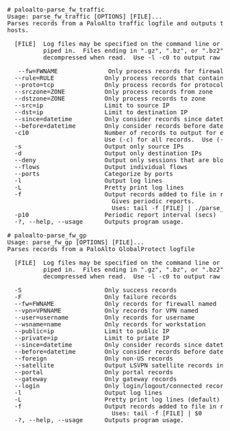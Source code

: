 <pre>
# paloalto-parse_fw_traffic
Usage: parse_fw_traffic [OPTIONS] [FILE]...
Parses records from a PaloAlto traffic logfile and outputs top results by
hosts.

  [FILE]  Log files may be specified on the command line or records may be
          piped in.  Files ending in ".gz", ".bz", or ".bz2" will be
          decompressed when read.  Use -l -c0 to output raw records.

   --fw=FWNAME              Only process records for firewall named
  --rule=RULE              Only process records that contains RULE
  --proto=tcp              Only process records for protocol
  --srczone=ZONE           Only process records from zone
  --dstzone=ZONE           Only process records to zone
  --src=ip                 Limit to source IP
  --dst=ip                 Limit to destination IP
  --since=datetime         Only consider records since datetime
  --before=datetime        Only consider records before datetime
  -c10                     Number of records to output for each category.
                           Use (-c) for all records.  Use (-c0) for no summary.
  -s                       Output only source IPs
  -d                       Output only destination IPs
  --deny                   Output only sessions that are blocked
  --flows                  Output individual flows
  --ports                  Categorize by ports
  -l                       Output log lines
  -L                       Pretty print log lines
  -f                       Output records added to file in real time (follow)
                             Gives periodic reports.
                             Uses: tail -f [FILE] | ./parse_fw_traffic
  -p10                     Periodic report interval (secs)
  -?, --help, --usage      Outputs program usage.

# paloalto-parse_fw_gp
Usage: parse_fw_gp [OPTIONS] [FILE]...
Parses records from a PaloAlto GlobalProtect logfile

  [FILE]  Log files may be specified on the command line or records may be
          piped in.  Files ending in ".gz", ".bz", or ".bz2" will be
          decompressed when read.  Use -l -c0 to output raw records.

  -S                       Only success records
  -F                       Only failure records
  --fw=FWNAME              Only records for firewall named
  --vpn=VPNNAME            Only records for VPN named
  --user=username          Only records for username
  --wsname=name            Only records for workstation
  --public=ip              Limit to public IP
  --private=ip             Limit to priate IP
  --since=datetime         Only consider records since datetime
  --before=datetime        Only consider records before datetime
  --foreign                Only non-US records
  --satellite              Output LSVPN satellite records instead
  --portal                 Only portal records
  --gateway                Only gateway records
  --login                  Only login/logout/connected records
  -l                       Output log lines
  -L                       Pretty print log lines (default)
  -f                       Output records added to file in real time (follow)
                             Uses: tail -f [FILE] | $0
  -?, --help, --usage      Outputs program usage.

</pre>


